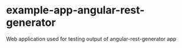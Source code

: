 # example-app-angular-rest-generator
Web application used for testing output of angular-rest-generator app
